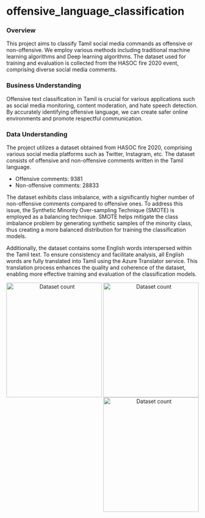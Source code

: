 # offensive_language_classification
### Overview 
This project aims to classify Tamil social media commands as offensive or non-offensive. We employ various methods including traditional machine learning algorithms and Deep learning algorithms. The dataset used for training and evaluation is collected from the HASOC fire 2020 event, comprising diverse social media comments.

### Business Understanding

Offensive text classification in Tamil is crucial for various applications such as social media monitoring, content moderation, and hate speech detection. By accurately identifying offensive language, we can create safer online environments and promote respectful communication.

### Data Understanding
The project utilizes a dataset obtained from HASOC fire 2020, comprising various social media platforms such as Twitter, Instagram, etc. The dataset consists of offensive and non-offensive comments written in the Tamil language.

- Offensive comments: 9381
- Non-offensive comments: 28833

The dataset exhibits class imbalance, with a significantly higher number of non-offensive comments compared to offensive ones. To address this issue, the Synthetic Minority Over-sampling Technique (SMOTE) is employed as a balancing technique. SMOTE helps mitigate the class imbalance problem by generating synthetic samples of the minority class, thus creating a more balanced distribution for training the classification models.

Additionally, the dataset contains some English words interspersed within the Tamil text. To ensure consistency and facilitate analysis, all English words are fully translated into Tamil using the Azure Translator service. This translation process enhances the quality and coherence of the dataset, enabling more effective training and evaluation of the classification models.

<p align="center">
<img src="https://github.com/itsmanibharathi/TamilOffText-Classify/assets/76097762/001d41e6-9cdb-4934-ba09-6d81edb8d919" alt="Dataset count" width="250" height="300" align="left">
<img src="https://github.com/itsmanibharathi/TamilOffText-Classify/assets/76097762/0af2085d-86ea-4880-b495-450b0e74936c" alt="Dataset count" width="250" height="300" >
<img src="https://github.com/itsmanibharathi/TamilOffText-Classify/assets/76097762/6a165e6c-cef3-49e0-96b7-ba1d39d41100" alt="Dataset count" width="250" height="300" align="right" >
</p>

